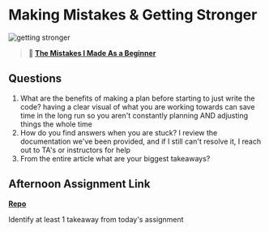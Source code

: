 # Making Mistakes & Getting Stronger

![getting stronger](https://bcw.blob.core.windows.net/public/img/lesson-images/js-bootcamp-logo.jpg)

> **📖 [The Mistakes I Made As a Beginner](https://codeworksacademy.com/fs-student-guide/resources/wk2/06-Coding-Mistakes)**

## Questions

1. What are the benefits of making a plan before starting to just write the code?
having a clear visual of what you are working towards can save time in the long run so you aren't constantly planning AND adjusting things the whole time
2. How do you find answers when you are stuck?
I review the documentation we've been provided, and if I still can't resolve it, I reach out to TA's or instructors for help
3. From the entire article what are your biggest takeaways?

## Afternoon Assignment Link

**[Repo](https://github.com/TobyComon/BossFight)**

Identify at least 1 takeaway from today's assignment
